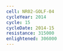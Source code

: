 ```yaml
---
cell: NR02-GOLF-04
cycleYear: 2014
cycle: 15
cycleDate: 2014-15
resistance: 315000
enlightened: 306000 
---
```

      